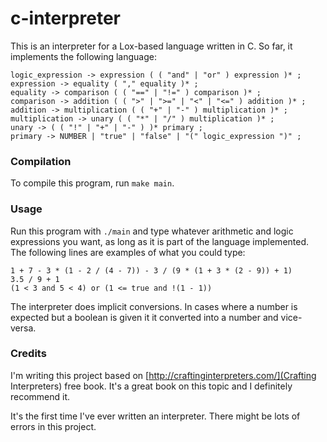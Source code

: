 # c-interpreter

This is an interpreter for a Lox-based language written in C. So far, it implements the following language:

```
logic_expression -> expression ( ( "and" | "or" ) expression )* ;
expression -> equality ( "," equality )* ;
equality -> comparison ( ( "==" | "!=" ) comparison )* ;
comparison -> addition ( ( ">" | ">=" | "<" | "<=" ) addition )* ;
addition -> multiplication ( ( "+" | "-" ) multiplication )* ;
multiplication -> unary ( ( "*" | "/" ) multiplication )* ;
unary -> ( ( "!" | "+" | "-" ) )* primary ;
primary -> NUMBER | "true" | "false" | "(" logic_expression ")" ;
```

### Compilation

To compile this program, run `make main`.

### Usage

Run this program with `./main` and type whatever arithmetic and logic expressions you want, as long as it is part of the language implemented. The following lines are examples of what you could type:

```
1 + 7 - 3 * (1 - 2 / (4 - 7)) - 3 / (9 * (1 + 3 * (2 - 9)) + 1)
3.5 / 9 + 1
(1 < 3 and 5 < 4) or (1 <= true and !(1 - 1))
```

The interpreter does implicit conversions. In cases where a number is expected but a boolean is given it it converted into a number and vice-versa.

### Credits

I'm writing this project based on [http://craftinginterpreters.com/](Crafting Interpreters) free book. It's a great book on this topic and I definitely recommend it.

It's the first time I've ever written an interpreter. There might be lots of errors in this project.